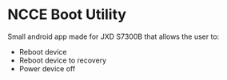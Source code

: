 NCCE Boot Utility
=================

Small android app made for JXD S7300B that allows the user to:
- Reboot device
- Reboot device to recovery
- Power device off
